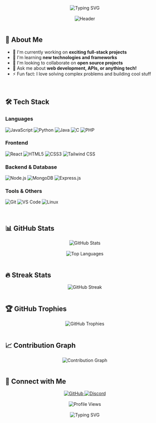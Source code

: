 <div align="center">
  <img src="https://readme-typing-svg.herokuapp.com?font=Fira+Code&pause=1000&color=00D4FF&center=true&vCenter=true&width=435&lines=Hey+there!+I'm+R3D+%F0%9F%91%8B;Full+Stack+Developer;Open+Source+Enthusiast;Always+Learning+New+Things" alt="Typing SVG" />
</div>

<br/>

<div align="center">
  <img src="https://capsule-render.vercel.app/api?type=waving&color=gradient&height=200&section=header&text=R3D&fontSize=80&fontAlignY=35&desc=Full%20Stack%20Developer&descAlignY=51&descAlign=50" alt="Header" />
</div>

<br/>

## 🚀 About Me

- 🔭 I'm currently working on **exciting full-stack projects**
- 🌱 I'm learning **new technologies and frameworks**
- 👯 I'm looking to collaborate on **open source projects**
- 💬 Ask me about **web development, APIs, or anything tech!**
- ⚡ Fun fact: I love solving complex problems and building cool stuff

<br/>

## 🛠️ Tech Stack

### Languages
![JavaScript](https://img.shields.io/badge/JavaScript-F7DF1E?style=for-the-badge&logo=javascript&logoColor=black)
![Python](https://img.shields.io/badge/Python-3776AB?style=for-the-badge&logo=python&logoColor=white)
![Java](https://img.shields.io/badge/Java-ED8B00?style=for-the-badge&logo=java&logoColor=white)
![C](https://img.shields.io/badge/C-00599C?style=for-the-badge&logo=c&logoColor=white)
![PHP](https://img.shields.io/badge/PHP-777BB4?style=for-the-badge&logo=php&logoColor=white)

### Frontend
![React](https://img.shields.io/badge/React-20232A?style=for-the-badge&logo=react&logoColor=61DAFB)
![HTML5](https://img.shields.io/badge/HTML5-E34F26?style=for-the-badge&logo=html5&logoColor=white)
![CSS3](https://img.shields.io/badge/CSS3-1572B6?style=for-the-badge&logo=css3&logoColor=white)
![Tailwind CSS](https://img.shields.io/badge/Tailwind_CSS-38B2AC?style=for-the-badge&logo=tailwind-css&logoColor=white)

### Backend & Database
![Node.js](https://img.shields.io/badge/Node.js-43853D?style=for-the-badge&logo=node.js&logoColor=white)
![MongoDB](https://img.shields.io/badge/MongoDB-4EA94B?style=for-the-badge&logo=mongodb&logoColor=white)
![Express.js](https://img.shields.io/badge/Express.js-404D59?style=for-the-badge)

### Tools & Others
![Git](https://img.shields.io/badge/Git-F05032?style=for-the-badge&logo=git&logoColor=white)
![VS Code](https://img.shields.io/badge/VS_Code-007ACC?style=for-the-badge&logo=visual-studio-code&logoColor=white)
![Linux](https://img.shields.io/badge/Linux-FCC624?style=for-the-badge&logo=linux&logoColor=black)

<br/>

## 📊 GitHub Stats

<div align="center">
  <img src="https://github-readme-stats.vercel.app/api?username=R3DActual&show_icons=true&theme=tokyonight&hide_border=true&count_private=true&include_all_commits=true" alt="GitHub Stats" />
</div>

<br/>

<div align="center">
  <img src="https://github-readme-stats.vercel.app/api/top-langs/?username=R3DActual&layout=compact&theme=tokyonight&hide_border=true&langs_count=8" alt="Top Languages" />
</div>

<br/>

## 🔥 Streak Stats

<div align="center">
  <img src="https://github-readme-streak-stats.herokuapp.com/?user=R3DActual&theme=tokyonight&hide_border=true" alt="GitHub Streak" />
</div>

<br/>

## 🏆 GitHub Trophies

<div align="center">
  <img src="https://github-profile-trophy.vercel.app/?username=R3DActual&theme=tokyonight&no-frame=true&no-bg=true&margin-w=4" alt="GitHub Trophies" />
</div>

<br/>

## 📈 Contribution Graph

<div align="center">
  <img src="https://github-readme-activity-graph.vercel.app/graph?username=R3DActual&theme=tokyonight&hide_border=true&custom_title=Contribution%20Graph" alt="Contribution Graph" />
</div>

<br/>

## 🤝 Connect with Me

<div align="center">
  <a href="https://github.com/R3DActual" target="_blank">
    <img src="https://img.shields.io/badge/GitHub-100000?style=for-the-badge&logo=github&logoColor=white" alt="GitHub" />
  </a>
  <a href="https://discord.com/users/932750081646538772" target="_blank">
    <img src="https://img.shields.io/badge/Discord-5865F2?style=for-the-badge&logo=discord&logoColor=white" alt="Discord" />
  </a>
</div>

<br/>

<div align="center">
  <img src="https://komarev.com/ghpvc/?username=R3DActual&style=for-the-badge&color=blue" alt="Profile Views" />
</div>

<br/>

<div align="center">
  <img src="https://readme-typing-svg.herokuapp.com?font=Fira+Code&pause=1000&color=00D4FF&center=true&vCenter=true&width=435&lines=Thanks+for+visiting!+%F0%9F%98%8A;Feel+free+to+explore+my+repositories;Let's+connect+and+collaborate!" alt="Typing SVG" />
</div>
